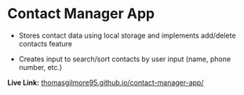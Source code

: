 # Contact Manager App

* Stores contact data using local storage and implements add/delete contacts feature

* Creates input to search/sort contacts by user input (name, phone number, etc.)

__Live Link:__ <a href ="https://thomasgilmore95.github.io/contact-manager-app/">thomasgilmore95.github.io/contact-manager-app/</a>

